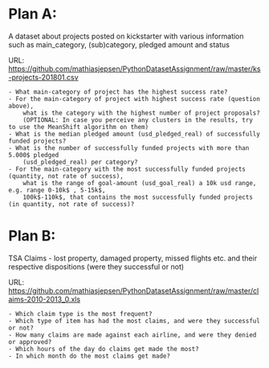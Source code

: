 # Plan A: 
A dataset about projects posted on kickstarter with various information such as main_category, (sub)category, pledged amount and status

URL: https://github.com/mathiasjepsen/PythonDatasetAssignment/raw/master/ks-projects-201801.csv

    - What main-category of project has the highest success rate?
    - For the main-category of project with highest success rate (question above), 
        what is the category with the highest number of project proposals?
        (OPTIONAL: In case you perceive any clusters in the results, try to use the MeanShift algorithm on them)
    - What is the median pledged amount (usd_pledged_real) of successfully funded projects?
    - What is the number of successfully funded projects with more than 5.000$ pledged 
        (usd_pledged_real) per category?
    - For the main-category with the most successfully funded projects (quantity, not rate of success), 
        what is the range of goal-amount (usd_goal_real) a 10k usd range, e.g. range 0-10k$ , 5-15k$, 
        100k$-110k$, that contains the most successfully funded projects (in quantity, not rate of success)?


# Plan B: 
TSA Claims - lost property, damaged property, missed flights etc. and their respective dispositions (were they      successful or not)
        
URL: https://github.com/mathiasjepsen/PythonDatasetAssignment/raw/master/claims-2010-2013_0.xls
  
    - Which claim type is the most frequent?
    - Which type of item has had the most claims, and were they successful or not?
    - How many claims are made against each airline, and were they denied or approved?
    - Which hours of the day do claims get made the most?
    - In which month do the most claims get made?
